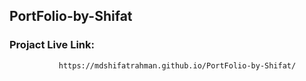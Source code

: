 ## PortFolio-by-Shifat
### Projact Live Link:
               https://mdshifatrahman.github.io/PortFolio-by-Shifat/
